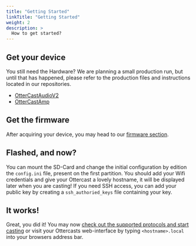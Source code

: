 ```yaml
---
title: "Getting Started"
linkTitle: "Getting Started"
weight: 2
description: >
  How to get started?
---
```


## Get your device

You still need the Hardware? We are planning a small production run, but until that has happened, please refer to the production files and instructions located in our repositories.

* [OtterCastAudioV2](https://github.com/Ottercast/OtterCastAmp/tree/main/gerber_v1.2)
* [OtterCastAmp](https://github.com/Ottercast/OtterCastAudioV2/tree/main/production_v2.1)

## Get the firmware

After acquiring your device, you may head to our [firmware section](/docs/firmware/#download-ready-made-images).

## Flashed, and now?

You can mount the SD-Card and change the initial configuration by edition the `config.ini` file, present on the first partition. You should add your Wifi credentials and give your Ottercast a lovely hostname, it will be displayed later when you are casting! If you need SSH access, you can add your public key by creating a `ssh_authoried_keys` file containing your key.

## It works!

Great, you did it! You may now [check out the supported protocols and start casting](/docs/supported-protocols/) or visit your Ottercasts web-interface by typing `<hostname>.local` into your browsers address bar.
